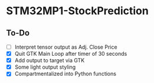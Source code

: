 # STM32MP1-StockPrediction

## To-Do
- [ ] Interpret tensor output as Adj. Close Price
- [X] Quit GTK Main Loop after timer of 30 seconds
- [X] Add output to target via GTK
- [X] Some light output styling
- [X] Compartmentalized into Python functions